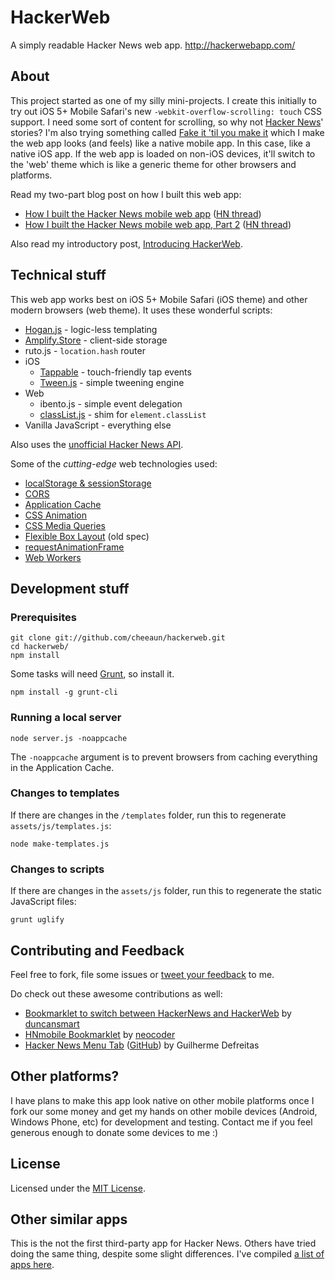 HackerWeb
=========

A simply readable Hacker News web app. <http://hackerwebapp.com/>

About
-----

This project started as one of my silly mini-projects. I create this initially to try out iOS 5+ Mobile Safari's new `-webkit-overflow-scrolling: touch` CSS support. I need some sort of content for scrolling, so why not [Hacker News](https://news.ycombinator.com/)' stories? I'm also trying something called [Fake it 'til you make it](http://snook.ca/archives/conferences/fake-it) which I make the web app looks (and feels) like a native mobile app. In this case, like a native iOS app. If the web app is loaded on non-iOS devices, it'll switch to the 'web' theme which is like a generic theme for other browsers and platforms.

Read my two-part blog post on how I built this web app:

- [How I built the Hacker News mobile web app](http://cheeaun.com/blog/2012/03/how-i-built-hacker-news-mobile-web-app) ([HN thread](https://news.ycombinator.com/item?id=3662709))
- [How I built the Hacker News mobile web app, Part 2](http://cheeaun.com/blog/2012/03/how-i-built-hacker-news-mobile-web-app_26) ([HN thread](https://news.ycombinator.com/item?id=3756771))

Also read my introductory post, [Introducing HackerWeb](http://cheeaun.com/blog/2012/12/introducing-hackerweb).

Technical stuff
---------------

This web app works best on iOS 5+ Mobile Safari (iOS theme) and other modern browsers (web theme). It uses these wonderful scripts:

- [Hogan.js](https://github.com/twitter/hogan.js) - logic-less templating
- [Amplify.Store](http://amplifyjs.com/api/store/) - client-side storage
- ruto.js - `location.hash` router
- iOS
	- [Tappable](https://github.com/cheeaun/tappable) - touch-friendly tap events
	- [Tween.js](https://github.com/sole/tween.js) - simple tweening engine
- Web
	- ibento.js - simple event delegation
	- [classList.js](https://github.com/eligrey/classList.js) - shim for `element.classList`
- Vanilla JavaScript - everything else

Also uses the [unofficial Hacker News API](https://github.com/cheeaun/node-hnapi/).

Some of the *cutting-edge* web technologies used:

- [localStorage & sessionStorage](http://caniuse.com/namevalue-storage)
- [CORS](http://caniuse.com/cors)
- [Application Cache](http://caniuse.com/offline-apps)
- [CSS Animation](http://caniuse.com/css-animation)
- [CSS Media Queries](http://caniuse.com/css-mediaqueries)
- [Flexible Box Layout](http://caniuse.com/flexbox) (old spec)
- [requestAnimationFrame](http://caniuse.com/requestanimationframe)
- [Web Workers](http://caniuse.com/webworkers)

Development stuff
--------------------

### Prerequisites

	git clone git://github.com/cheeaun/hackerweb.git
	cd hackerweb/
	npm install

Some tasks will need [Grunt](http://gruntjs.com/getting-started), so install it.

	npm install -g grunt-cli

### Running a local server

	node server.js -noappcache

The `-noappcache` argument is to prevent browsers from caching everything in the Application Cache.

### Changes to templates

If there are changes in the `/templates` folder, run this to regenerate `assets/js/templates.js`:

	node make-templates.js

### Changes to scripts

If there are changes in the `assets/js` folder, run this to regenerate the static JavaScript files:

	grunt uglify

Contributing and Feedback
-------------------------

Feel free to fork, file some issues or [tweet your feedback](http://twitter.com/cheeaun) to me.

Do check out these awesome contributions as well:

- [Bookmarklet to switch between HackerNews and HackerWeb](https://gist.github.com/duncansmart/4672084) by [duncansmart](https://github.com/duncansmart)
- [HNmobile Bookmarklet](http://neocoder.github.com/hnmbookmarklet/) by [neocoder](https://github.com/neocoder)
- [Hacker News Menu Tab](http://www.guidefreitas.com/2012/03/hacker-news-menu-tab.html) ([GitHub](https://github.com/guidefreitas/HNewsTab)) by Guilherme Defreitas

Other platforms?
----------------

I have plans to make this app look native on other mobile platforms once I fork our some money and get my hands on other mobile devices (Android, Windows Phone, etc) for development and testing. Contact me if you feel generous enough to donate some devices to me :)

License
-------

Licensed under the [MIT License](http://cheeaun.mit-license.org/).

Other similar apps
------------------

This is the not the first third-party app for Hacker News. Others have tried doing the same thing, despite some slight differences. I've compiled [a list of apps here](https://github.com/cheeaun/hackerweb/wiki/Hacker-News-apps).